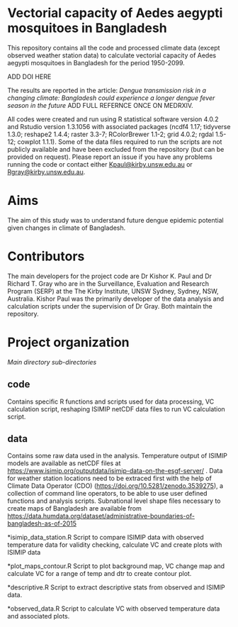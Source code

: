 # Vectorial capacity of Aedes aegypti mosquitoes in Bangladesh

This repository contains all the code and processed climate data (except observed weather station data) to calculate vectorial capacity of Aedes aegypti mosquitoes in Bangladesh for the period 1950-2099. 

ADD DOI HERE

The results are reported in the article: *Dengue transmission risk in a changing climate: Bangladesh could experience a longer dengue fever season in the future* ADD FULL REFERNCE ONCE ON MEDRXIV. 


All codes were created and run using R statistical software version 4.0.2 and Rstudio version 1.3.1056 with associated packages (ncdf4 1.17; tidyverse 1.3.0; reshape2 1.4.4; raster 3.3-7; RColorBrewer 1.1-2; grid 4.0.2; rgdal 1.5-12; cowplot 1.1.1). Some of the data files required to run the scripts are not publicly available and have been excluded from the repository (but can be provided on request). Please report an issue if you have any problems running the code or contact either Kpaul@kirby.unsw.edu.au or Rgray@kirby.unsw.edu.au.

# Aims

The aim of this study was to understand future dengue epidemic potential given changes in climate of Bangladesh. 

# Contributors

The main developers for the project code are Dr Kishor K. Paul and Dr Richard T. Gray who are in the Surveillance, Evaluation and Research Program (SERP) at the The Kirby Institute, UNSW Sydney, Sydney, NSW, Australia. Kishor Paul was the primarily developer of the data analysis and calculation scripts under the supervision of Dr Gray. Both maintain the repository.

# Project organization

*Main directory sub-directories*

## code
Contains specific R functions and scripts used for data processing, VC calculation script, reshaping ISIMIP netCDF data files to run VC calculation script.

## data
Contains some raw data used in the analysis. Temperature output of ISIMIP models are available as netCDF files at https://www.isimip.org/outputdata/isimip-data-on-the-esgf-server/ . Data for weather station locations need to be extraced first with the help of Climate Data Operator (CDO) (https://doi.org/10.5281/zenodo.3539275), a collection of command line operators, to be able to use user defined functions and analysis scripts. Subnational level shape files necessary to create maps of Bangladesh are available from https://data.humdata.org/dataset/administrative-boundaries-of-bangladesh-as-of-2015

*isimip_data_station.R
Script to compare ISIMIP data with observed temperature data for validity checking, calculate VC and create plots with ISIMIP data

*plot_maps_contour.R
Script to plot background map, VC change map and calculate VC for a range of temp and dtr to create contour plot. 

*descriptive.R
Script to extract descriptive stats from observed and ISIMIP data.

*observed_data.R
Script to calculate VC with observed temperature data and associated plots.

